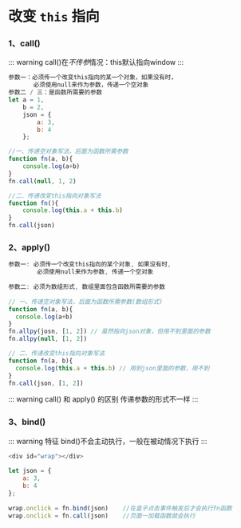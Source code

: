 # 改变 `this` 指向

### 1、call()

::: warning
call()在*不传参*情况：this默认指向window
:::

``` js
参数一：必须传一个改变this指向的某一个对象，如果没有时，
       必须使用null来作为参数，传递一个空对象
参数二 / 三：是函数所需要的参数
let a = 1,
    b = 2,
    json = {
        a: 3,
        b: 4
    };

//一、传递空对象写法，后面为函数所需参数
function fn(a, b){
    console.log(a+b)
}
fn.call(null, 1, 2) 

//二、传递改变this指向对象写法
function fn(){
    console.log(this.a + this.b)
}
fn.call(json)
```

### 2、apply()

```js
参数一: 必须传一个改变this指向的某个对象, 如果没有时,
        必须使用null来作为参数, 传递一个空对象
   
参数二: 必须为数组形式, 数组里面包含函数所需要的参数
    
// 一、传递空对象写法，后面为函数所需参数(数组形式)
function fn(a, b){
  console.log(a+b)
}
fn.allpy(josn, [1, 2]) // 虽然指向json对象，但用不到里面的参数
fn.allpy(null, [1, 2]) 

// 二、传递改变this指向对象写法
function fn(a, b){
  console.log(this.a + this.b) // 用到json里面的参数，用不到
}
fn.call(json, [1, 2])
```

::: warning call() 和 apply() 的区别
传递参数的形式不一样
:::

### 3、bind()

::: warning 特征
bind()不会主动执行，一般在被动情况下执行
:::

```js html
<div id="wrap"></div>
    
let json = {
    a: 3,
    b: 4
};
    
wrap.onclick = fn.bind(json)    //在盒子点击事件触发后才会执行fn函数
wrap.onclick = fn.call(json)    //页面一加载函数就会执行
```
